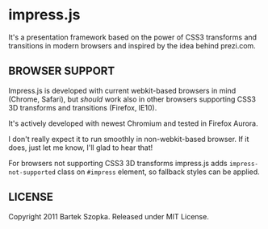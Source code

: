 impress.js
============

It's a presentation framework based on the power of CSS3 transforms and 
transitions in modern browsers and inspired by the idea behind prezi.com.


BROWSER SUPPORT
-----------------

Impress.js is developed with current webkit-based browsers in mind (Chrome,
Safari), but *should* work also in other browsers supporting CSS3 3D transforms
and transitions (Firefox, IE10).

It's actively developed with newest Chromium and tested in Firefox Aurora.

I don't really expect it to run smoothly in non-webkit-based browser.
If it does, just let me know, I'll glad to hear that!

For browsers not supporting CSS3 3D transforms impress.js adds `impress-not-supported`
class on `#impress` element, so fallback styles can be applied.


LICENSE
---------

Copyright 2011 Bartek Szopka. Released under MIT License.

